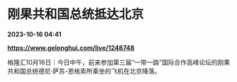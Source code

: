 # 刚果共和国总统抵达北京

**2023-10-16 04:41**

**https://www.gelonghui.com/live/1248748**

格隆汇10月16日｜今日中午，前来参加第三届“一带一路”国际合作高峰论坛的刚果共和国总统德尼·萨苏-恩格索所乘坐的飞机在北京降落。